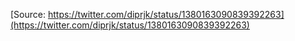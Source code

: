 [Source: https://twitter.com/diprjk/status/1380163090839392263](https://twitter.com/diprjk/status/1380163090839392263)